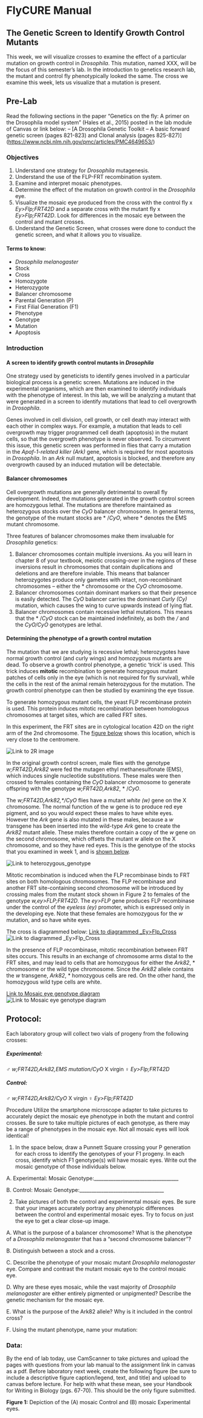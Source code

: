 # FlyCURE Manual

## The Genetic Screen to Identify Growth Control Mutants

This week, we will visualize crosses to examine the effect of a particular mutation on growth control in _Drosophila_. This mutation, named XXX, will be the focus of this semester’s lab. In the introduction to genetics research lab, the mutant and control fly phenotypically looked the same. The cross we examine this week, lets us visualize that a mutation is present.

## Pre-Lab
Read the following sections in the paper “Genetics on the fly: A primer on the Drosophila model system” (Hales et al., 2015) posted in the lab module of Canvas or link below:
–	[A Drosophila Genetic Toolkit – A basic forward genetic screen (pages 821-823) and Clonal analysis (pages 825-827)] (https://www.ncbi.nlm.nih.gov/pmc/articles/PMC4649653/)  

### Objectives

1. Understand one strategy for _Drosophila_ mutagenesis.
2. Understand the use of the FLP-FRT recombination system.
3. Examine and interpret mosaic phenotypes.
4. Determine the effect of the mutation on growth control in the _Drosophila_ eye.
5. Visualize the mosaic eye produced from the cross with the control fly x _Ey>Flp;FRT42D_ and a separate cross with the mutant fly x _Ey>Flp;FRT42D_. Look for differences in the mosaic eye between the control and mutant crosses.
6. Understand the Genetic Screen, what crosses were done to conduct the genetic screen, and what it allows you to visualize.  

#### Terms to know:
- _Drosophila melanogaster_
- Stock
- Cross
- Homozygote
- Heterozygote
- Balancer chromosome
- Parental Generation (P)
- First Filial Generation (F1)
- Phenotype
- Genotype
- Mutation
- Apoptosis

### Introduction

#### **A screen to identify growth control mutants in _Drosophila_**

One strategy used by geneticists to identify genes involved in a particular biological process is a genetic screen. Mutations are induced in the experimental organisms, which are then examined to identify individuals with the phenotype of interest. In this lab, we will be analyzing a mutant that were generated in a screen to identify mutations that lead to cell overgrowth in _Drosophila_.

Genes involved in cell division, cell growth, or cell death may interact with each other in complex ways. For example, a mutation that leads to cell overgrowth may trigger programmed cell death (apoptosis) in the mutant cells, so that the overgrowth phenotype is never observed. To circumvent this issue, this genetic screen was performed in flies that carry a mutation in the _Apaf-1-related killer (Ark)_ gene, which is required for most apoptosis in _Drosophila_. In an _Ark_ null mutant, apoptosis is blocked, and therefore any overgrowth caused by an induced mutation will be detectable.

#### **Balancer chromosomes**

Cell overgrowth mutations are generally detrimental to overall fly development. Indeed, the mutations generated in the growth control screen are homozygous lethal. The mutations are therefore maintained as heterozygous stocks over the _CyO_ balancer chromosome. In general terms, the genotype of the mutant stocks are * /_CyO_, where * denotes the EMS mutant chromosome.

Three features of balancer chromosomes make them invaluable for _Drosophila_ genetics:
1.	Balancer chromosomes contain multiple inversions. As you will learn in chapter 8 of your textbook, meiotic crossing-over in the regions of these inversions result in chromosomes that contain duplications and deletions and are therefore inviable. This means that balancer heterozygotes produce only gametes with intact, non-recombinant chromosomes – either the * chromosome or the _CyO_ chromosome.
2.	Balancer chromosomes contain dominant markers so that their presence is easily detected. The _CyO_ balancer carries the dominant _Curly (Cy)_ mutation, which causes the wing to curve upwards instead of lying flat.
3.	Balancer chromosomes contain recessive lethal mutations. This means that the * /_CyO_ stock can be maintained indefinitely, as both the */* and the _CyO/CyO_ genotypes are lethal.

#### **Determining the phenotype of a growth control mutation**

The mutation that we are studying is recessive lethal; heterozygotes have normal growth control (and curly wings) and homozygous mutants are dead. To observe a growth control phenotype, a genetic ‘trick’ is used. This trick induces **mitotic** recombination to generate homozygous mutant patches of cells only in the eye (which is not required for fly survival), while the cells in the rest of the animal remain heterozygous for the mutation. The growth control phenotype can then be studied by examining the eye tissue.

To generate homozygous mutant cells, the yeast FLP recombinase protein is used. This protein induces mitotic recombination between homologous chromosomes at target sites, which are called FRT sites.

In this experiment, the FRT sites are in cytological location 42D on the right arm of the 2nd chromosome. The [figure below](2R_image.jpg) shows this location, which is very close to the centromere.

![Link to 2R image](2R_image.jpg)

In the original growth control screen, male flies with the genotype _w;FRT42D,Ark82_ were fed the mutagen ethyl methanesulfonate (EMS), which induces single nucleotide substitutions. These males were then crossed to females containing the _CyO_ balancer chromosome to generate offspring with the genotype _w;FRT42D,Ark82_, * /_CyO_.

The _w;FRT42D,Ark82,*/CyO_ flies have a mutant _white (w)_ gene on the X chromosome. The normal function of the w gene is to produce red eye pigment, and so you would expect these males to have white eyes. However the _Ark_ gene is also mutated in these males, because a _w_ transgene has been inserted into the wild-type _Ark_ gene to create the _Ark82_ mutant allele. These males therefore contain a copy of the _w_ gene on the second chromosome, which offsets the mutant _w_ allele on the X chromosome, and so they have red eyes. This is the genotype of the stocks that you examined in week 1, and is [shown below](Heterozygous_genotype.jpg).

![Link to heterozygous_genotype](Heterozygous_genotype.jpg)

Mitotic recombination is induced when the FLP recombinase binds to FRT sites on both homologous chromosomes. The FLP recombinase and another FRT site-containing second chromosome will be introduced by crossing males from the mutant stock shown in Figure 2 to females of the genotype _w,ey>FLP;FRT42D_. The _ey>FLP_ gene produces FLP recombinase under the control of the _eyeless (ey)_ promoter, which is expressed only in the developing eye. Note that these females are homozygous for the _w_ mutation, and so have white eyes.

The cross is diagrammed below:
[Link to diagrammed _Ey>Flp_Cross](EyFlp_Cross.jpg)
![Link to diagrammed _Ey>Flp_Cross](EyFlp_Cross.jpg)

In the presence of FLP recombinase, mitotic recombination between FRT sites occurs. This results in an exchange of chromosome arms distal to the FRT sites, and may lead to cells that are homozygous for either the _Ark82_, * chromosome or the wild type chromosome. Since the _Ark82_ allele contains the _w_ transgene, _Ark82_, * homozygous cells are red. On the other hand, the homozygous wild type cells are white.

[Link to Mosaic eye genotype diagram](Mosaic_eye_genotype.jpg)
![Link to Mosaic eye genotype diagram](Mosaic_eye_genotype.jpg)

## Protocol:
Each laboratory group will collect two vials of progeny from the following crosses:

##### Experimental:
♂ _w;FRT42D,Ark82,EMS mutation/CyO_    X    virgin ♀ _Ey>Flp;FRT42D_

##### Control:

♂ _w;FRT42D,Ark82/CyO_    X    virgin ♀ _Ey>Flp;FRT42D_

Procedure
Utilize the smartphone microscope adapter to take pictures to accurately depict the mosaic eye phenotype in both the mutant and control crosses. Be sure to take multiple pictures of each genotype, as there may be a range of phenotypes in the mosaic eye. Not all mosaic eyes will look identical!

1. In the space below, draw a Punnett Square crossing your P generation for each cross to identify the genotypes of your F1 progeny. In each cross, identify which F1 genotype(s) will have mosaic eyes. Write out the mosaic genotype of those individuals below.

A.	Experimental:
Mosaic Genotype:___________________________________

B.	Control:
Mosaic Genotype:___________________________________

2. Take pictures of both the control and experimental mosaic eyes. Be sure that your images accurately portray any phenotypic differences between the control and experimental mosaic eyes. Try to focus on just the eye to get a clear close-up image.

A.	What is the purpose of a balancer chromosome? What is the phenotype of a
_Drosophila melanogaster_ that has a “second chromosome balancer”?

B.	Distinguish between a stock and a cross.

C.	Describe the phenotype of your mosaic mutant _Drosophila melanogaster_ eye. Compare and contrast the mutant mosaic eye to the control mosaic eye.

D.	Why are these eyes mosaic, while the vast majority of _Drosophila melanogaster_ are either entirely pigmented or unpigmented? Describe the genetic mechanism for the mosaic eye.

E.	What is the purpose of the Ark82 allele? Why is it included in the control cross?

F.	Using the mutant phenotype, name your mutation:

### **Data:**
By the end of lab today, use CamScanner to take pictures and upload the pages with questions from your lab manual to the assignment link in canvas as a pdf.
Before laboratory next week, create the following figure (be sure to include a descriptive figure caption/legend, text, and title) and upload to canvas before lecture. For help with what these mean, see your Handbook for Writing in Biology (pgs. 67-70). This should be the only figure submitted.  

**Figure 1:**
Depiction of the (A) mosaic Control and (B) mosaic Experimental eyes.
